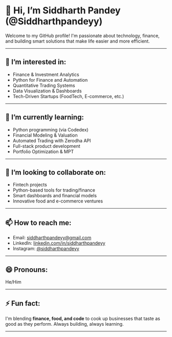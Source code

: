 # 👋 Hi, I’m Siddharth Pandey (@Siddharthpandeyy)

Welcome to my GitHub profile! I'm passionate about technology, finance, and building smart solutions that make life easier and more efficient.

---

## 👀 I’m interested in:
- Finance & Investment Analytics  
- Python for Finance and Automation  
- Quantitative Trading Systems  
- Data Visualization & Dashboards  
- Tech-Driven Startups (FoodTech, E-commerce, etc.)

---

## 🌱 I’m currently learning:
- Python programming (via Codedex)
- Financial Modeling & Valuation
- Automated Trading with Zerodha API
- Full-stack product development
- Portfolio Optimization & MPT

---

## 💞️ I’m looking to collaborate on:
- Fintech projects  
- Python-based tools for trading/finance  
- Smart dashboards and financial models  
- Innovative food and e-commerce ventures

---

## 📫 How to reach me:
- Email: siddharthpandeyy@gmail.com  
- LinkedIn: [linkedin.com/in/siddharthpandeyy](https://linkedin.com/in/siddharthpandeyy)  
- Instagram: [@siddharthpandeyy](https://instagram.com/pvtlifeofsid)

---

## 😄 Pronouns: 
He/Him

---

## ⚡ Fun fact: 
I'm blending **finance, food, and code** to cook up businesses that taste as good as they perform. Always building, always learning.

---


<!---
Siddharthpandeyy/Siddharthpandeyy is a ✨ special ✨ repository because its `README.md` (this file) appears on your GitHub profile.
You can click the Preview link to take a look at your changes.
--->
